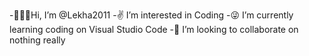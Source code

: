 -🧜🏽‍♀️Hi, I’m @Lekha2011 
-✌ I’m interested in Coding
-😜 I’m currently learning coding on Visual Studio Code 
-🎂 I’m looking to collaborate on nothing really

<!---
Lekha2011/Lekha2011 is a ✨ special ✨ repository because its `README.md` (this file) appears on your GitHub profile.
You can click the Preview link to take a look at your changes.
--->
